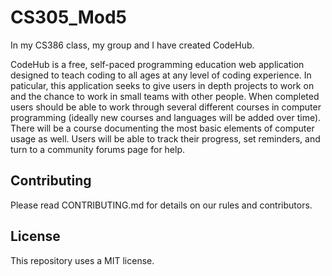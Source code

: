 # CS305_Mod5 #
In my CS386 class, my group and I have created CodeHub. <br>

CodeHub is a free, self-paced programming education web application designed to teach coding to all ages at any level of coding experience. In paticular, this application seeks to give users in depth projects to work on and the chance to work in small teams with other people. When completed users should be able to work through several different courses in computer programming (ideally new courses and languages will be added over time). There will be a course documenting the most basic elements of computer usage as well. Users will be able to track their progress, set reminders, and turn to a community forums page for help.

## Contributing ##
Please read CONTRIBUTING.md for details on our rules and contributors.

## License ##
This repository uses a MIT license.
